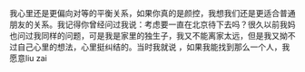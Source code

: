 我心里还是更偏向对等的平衡关系，如果你真的是颜控，我想我们还是更适合普通朋友的关系。我记得你曾经问过我说：考虑要一直在北京待下去吗？很久以前我妈也问过我同样的问题，可是我是家里的独生子，我又不能离家太远，但是我又拗不过自己心里的想法，心里挺纠结的。当时我就说 ，如果我能找到那么一个人，我愿意liu zai